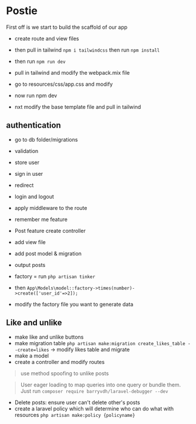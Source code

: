 # Postie

First off is we start to build the scaffold of our app

-   create route and view files
-   then pull in tailwind `npm i tailwindcss` then run `npm install`
-   then run `npm run dev`

-   pull in tailwind and modify the webpack.mix file
-   go to resources/css/app.css and modify
-   now run npm dev

-   nxt modify the base template file and pull in tailwind

## authentication

-   go to db folder/migrations
-   validation
-   store user
-   sign in user
-   redirect

-   login and logout
-   apply middleware to the route
-   remember me feature

-   Post feature create controller
-   add view file
-   add post model & migration

-   output posts

-   factory = run `php artisan tinker`
-   then `App\Models\model::factory->times(number)->create(['user_id'=>2]);`
-   modify the factory file you want to generate data

## Like and unlike

-   make like and unlike buttons
-   make migration table `php artisan make:migration create_likes_table --create=likes` -> modify likes table and migrate
-   make a model
-   create a controller and modify routes

> use method spoofing to unlike posts

> User eager loading to map queries into one query or bundle them. Just run `composer require barryvdh/laravel-debugger --dev`

-   Delete posts: ensure user can't delete other's posts
-   create a laravel policy which will determine who can do what with resources `php artisan make:policy {policyname}`
